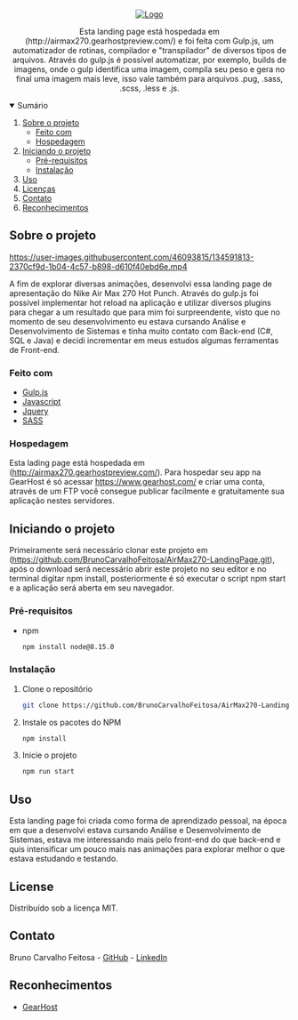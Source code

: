 <!-- PROJECT LOGO -->
<br />
<p align="center">
  <a href="https://github.com/BrunoCarvalhoFeitosa/AirMax270-LandingPage">
    <img src="https://user-images.githubusercontent.com/46093815/134592227-b54d58ce-9f28-498f-a714-aad90fc75109.png" alt="Logo" />
  </a>

  <p align="center">
    Esta landing page está hospedada em (http://airmax270.gearhostpreview.com/) e foi feita com Gulp.js, um automatizador de rotinas, compilador e "transpilador" de diversos tipos de arquivos. Através do gulp.js é possível automatizar, por exemplo, builds de imagens, onde o gulp identifica uma imagem, compila seu peso e gera no final uma imagem mais leve, isso vale também para arquivos .pug, .sass, .scss, .less e .js. 
  </p>
</p>



<!-- TABLE OF CONTENTS -->
<details open="open">
  <summary>Sumário</summary>
  <ol>
    <li>
      <a href="#sobre-o-projeto">Sobre o projeto</a>
      <ul>
        <li><a href="#feito-com">Feito com</a></li>
        <li><a href="#hospedagem">Hospedagem</a></li>
      </ul>
    </li>
    <li>
      <a href="#iniciando-o-projeto">Iniciando o projeto</a>
      <ul>
        <li><a href="#pré-requisitos">Pré-requisitos</a></li>
        <li><a href="#instalação">Instalação</a></li>
      </ul>
    </li>
    <li><a href="#uso">Uso</a></li>
    <li><a href="#license">Licenças</a></li>
    <li><a href="#contact">Contato</a></li>
    <li><a href="#acknowledgements">Reconhecimentos</a></li>
  </ol>
</details>



<!-- ABOUT THE PROJECT -->
## Sobre o projeto

https://user-images.githubusercontent.com/46093815/134591813-2370cf9d-1b04-4c57-b898-d610f40ebd6e.mp4

A fim de explorar diversas animações, desenvolvi essa landing page de apresentação do Nike Air Max 270 Hot Punch. Através do gulp.js foi possível implementar hot reload na aplicação e utilizar diversos plugins para chegar a um resultado que para mim foi surpreendente, visto que no momento de seu desenvolvimento eu estava cursando Análise e Desenvolvimento de Sistemas e tinha muito contato com Back-end (C#, SQL e Java) e decidi incrementar em meus estudos algumas ferramentas de Front-end.

### Feito com

* [Gulp.js](https://gulpjs.com/)
* [Javascript](https://developer.mozilla.org/pt-BR/docs/Web/JavaScript)
* [Jquery](https://jquery.com/)
* [SASS](https://sass-lang.com/)

### Hospedagem

Esta lading page está hospedada em (http://airmax270.gearhostpreview.com/). Para hospedar seu app na GearHost é só acessar https://www.gearhost.com/ e criar uma conta, através de um FTP você consegue publicar facilmente e gratuitamente sua aplicação nestes servidores.


<!-- GETTING STARTED -->
## Iniciando o projeto

Primeiramente será necessário clonar este projeto em (https://github.com/BrunoCarvalhoFeitosa/AirMax270-LandingPage.git), após o download será necessário abrir este projeto no seu
editor e no terminal digitar npm install, posteriormente é só executar o script npm start e a aplicação será aberta em seu navegador. 

### Pré-requisitos

* npm
  ```sh
  npm install node@8.15.0
  ```

### Instalação

1. Clone o repositório
   ```sh
   git clone https://github.com/BrunoCarvalhoFeitosa/AirMax270-LandingPage.git
   ```
2. Instale os pacotes do NPM
   ```sh
   npm install
   ```
   
3. Inicie o projeto
   ```sh
   npm run start
   ```


<!-- USAGE EXAMPLES -->
## Uso

Esta landing page foi criada como forma de aprendizado pessoal, na época em que a desenvolvi estava cursando Análise e Desenvolvimento de Sistemas, estava me interessando mais pelo front-end
do que back-end e quis intensificar um pouco mais nas animações para explorar melhor o que estava estudando e testando.

<!-- LICENSE -->
## License

Distribuído sob a licença MIT.

<!-- CONTACT -->
## Contato

Bruno Carvalho Feitosa - [GitHub](https://github.com/BrunoCarvalhoFeitosa) - [LinkedIn](https://www.linkedin.com/in/bruno-carvalho-feitosa/)


<!-- ACKNOWLEDGEMENTS -->
## Reconhecimentos
* [GearHost](https://www.gearhost.com/)
